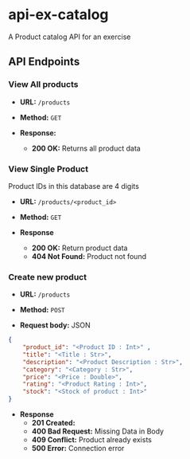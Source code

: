 # api-ex-catalog
A Product catalog API for an exercise


## API Endpoints
### View All products

- **URL:** `/products`
- **Method:** `GET`

- **Response:**

  - **200 OK:** Returns all product data

### View Single Product

Product IDs in this database are 4 digits

- **URL:** `/products/<product_id>`
- **Method:** `GET`

- **Response**
    - **200 OK:** Return product data
    - **404 Not Found:** Product not found

### Create new product

- **URL:** `/products`
- **Method:** `POST`

- **Request body:** JSON

```json
{
    "product_id": "<Product ID : Int>" ,
    "title": "<Title : Str>",
    "description": "<Product Description : Str>",
    "category": "<Category : Str>",
    "price": "<Price : Double>",
    "rating": "<Product Rating : Int>",
    "stock": "<Stock of product : Int>"
}

```

- **Response**
    - **201 Created:** 
    - **400 Bad Request:** Missing Data in Body
    - **409 Conflict:** Product already exists
    - **500 Error:** Connection error